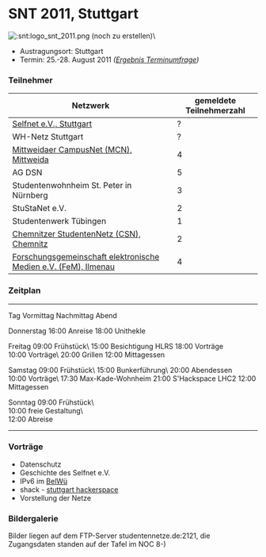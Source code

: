 # SNT 2011, Stuttgart

![:snt:logo_snt_2011.png (noch zu erstellen)](/snt/logo_snt_2011.png)\

-   Austragungsort: Stuttgart
-   Termin: 25.-28. August 2011 *([Ergebnis
    Terminumfrage](http://doodle.com/k5p99zkcaa7y93na))*

### Teilnehmer

Netzwerk                                                                                       | gemeldete Teilnehmerzahl
-----------------------------------------------------------------------------------------------|--------------------------
                 [Selfnet e.V., Stuttgart](../Networks/stuttgart_selfnet.md)                   | ?
                               WH-Netz Stuttgart                                               | ?
           [Mittweidaer CampusNet (MCN), Mittweida](../Networks/mittweida_mcn.md)              | 4
                                    AG DSN                                                     | 5
                    Studentenwohnheim St. Peter in Nürnberg                                    | 3
                                StuStaNet e.V.                                                 | 2
                            Studentenwerk Tübingen                                             | 1
          [Chemnitzer StudentenNetz (CSN), Chemnitz](../Networks/chemnitz_csn.md)              | 2
[Forschungsgemeinschaft elektronische Medien e.V. (FeM), Ilmenau](../Networks/ilmenau_fem.md)  | 4


### Zeitplan

  ------------ ------------------------- ------------------------- -------------------------
  Tag                  Vormittag                Nachmittag                   Abend

  Donnerstag                                   16:00 Anreise            18:00 Unithekle

  Freitag          09:00 Frühstück\       15:00 Besichtigung HLRS       18:00 Vorträge\
                    10:00 Vorträge\                                      20:00 Grillen
                   12:00 Mittagessen                               

  Samstag          09:00 Frühstück\        15:00 Bunkerführung\        20:00 Abendessen\
                    10:00 Vorträge\       17:30 Max-Kade-Wohnheim   21:00 S\'Hackspace LHC2
                   12:00 Mittagessen                               

  Sonntag          09:00 Frühstück\                                
                10:00 freie Gestaltung\                            
                     12:00 Abreise                                 
  ------------ ------------------------- ------------------------- -------------------------

### Vorträge

-   Datenschutz
-   Geschichte des Selfnet e.V.
-   IPv6 im [BelWü](http://www.belwue.de/)
-   shack - [stuttgart hackerspace](http://shackspace.de/)
-   Vorstellung der Netze

### Bildergalerie

Bilder liegen auf dem FTP-Server studentennetze.de:2121, die
Zugangsdaten standen auf der Tafel im NOC 8-)
